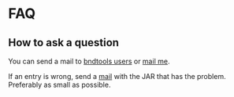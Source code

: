 # FAQ

## How to ask a question

You can send a mail to [bndtools users][12] or [mail me][13].

If an entry is wrong, send a [mail][13] with the JAR that has the problem. Preferably as small as possible.

 [12]: http://groups.google.com/group/bndtools-users/
 [13]: mailto:Peter.Kriens@aQute.biz
